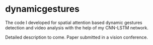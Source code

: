 # dynamicgestures
The code I developed for spatial attention based dynamic gestures detection and video analysis with the help of my CNN-LSTM network.

Detailed description to come. Paper submitted in a vision conference.
